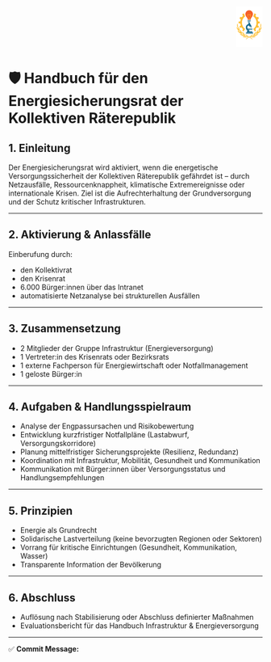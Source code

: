 <p align="right">
  <img src="https://raw.githubusercontent.com/hades-dux/Kollektive-Raeterepublik/main/Meta_und_Systemstruktur/logo_offiziell.png" alt="Logo der Kollektiven Räterepublik" height="80">
</p>

<!--
Autor: Fabio Weidner
Version: 1.0
Sektion: Politik & Verwaltung – Sonderräte
Veröffentlichung: April 2025
-->

# 🛡️ Handbuch für den Energiesicherungsrat der Kollektiven Räterepublik

## 1. Einleitung

Der Energiesicherungsrat wird aktiviert, wenn die energetische Versorgungssicherheit der Kollektiven Räterepublik gefährdet ist – durch Netzausfälle, Ressourcenknappheit, klimatische Extremereignisse oder internationale Krisen. Ziel ist die Aufrechterhaltung der Grundversorgung und der Schutz kritischer Infrastrukturen.

---

## 2. Aktivierung & Anlassfälle

Einberufung durch:
- den Kollektivrat
- den Krisenrat
- 6.000 Bürger:innen über das Intranet
- automatisierte Netzanalyse bei strukturellen Ausfällen

---

## 3. Zusammensetzung

- 2 Mitglieder der Gruppe Infrastruktur (Energieversorgung)
- 1 Vertreter:in des Krisenrats oder Bezirksrats
- 1 externe Fachperson für Energiewirtschaft oder Notfallmanagement
- 1 geloste Bürger:in

---

## 4. Aufgaben & Handlungsspielraum

- Analyse der Engpassursachen und Risikobewertung
- Entwicklung kurzfristiger Notfallpläne (Lastabwurf, Versorgungskorridore)
- Planung mittelfristiger Sicherungsprojekte (Resilienz, Redundanz)
- Koordination mit Infrastruktur, Mobilität, Gesundheit und Kommunikation
- Kommunikation mit Bürger:innen über Versorgungsstatus und Handlungsempfehlungen

---

## 5. Prinzipien

- Energie als Grundrecht
- Solidarische Lastverteilung (keine bevorzugten Regionen oder Sektoren)
- Vorrang für kritische Einrichtungen (Gesundheit, Kommunikation, Wasser)
- Transparente Information der Bevölkerung

---

## 6. Abschluss

- Auflösung nach Stabilisierung oder Abschluss definierter Maßnahmen
- Evaluationsbericht für das Handbuch Infrastruktur & Energieversorgung

---

✅ **Commit Message:**

